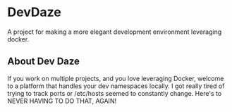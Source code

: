 # DevDaze

A project for making a more elegant development environment leveraging docker.

## About Dev Daze

If you work on multiple projects, and you love leveraging Docker, welcome to a platform that handles your dev namespaces locally.  I got really tired of trying to track ports or /etc/hosts seemed to constantly change.  Here's to NEVER HAVING TO DO THAT, AGAIN!
